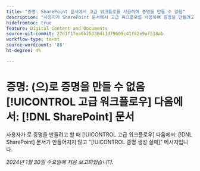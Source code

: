 ```yaml
---
title: "증명: SharePoint 문서에서 고급 워크플로를 사용하여 증명을 만들 수 없음"
description: "사용자가 SharePoint 문서에서 고급 워크플로를 사용하여 증명을 만들려고 할 때 증명이 생성되지 않고 증명 생성 실패 메시지가 표시됩니다."
hidefromtoc: true
feature: Digital Content and Documents
source-git-commit: 27d1f17ea0b25330d11d79609c41f82e9af518ab
workflow-type: tm+mt
source-wordcount: '88'
ht-degree: 4%

---
```



# 증명: (으)로 증명을 만들 수 없음 [!UICONTROL 고급 워크플로우] 다음에서: [!DNL SharePoint] 문서

사용자가 로 증명을 만들려고 할 때 [!UICONTROL 고급 워크플로우] 다음에서: [!DNL SharePoint] 문서가 만들어지지 않고 &quot;[!UICONTROL 증명 생성 실패]&quot; 메시지입니다.

_2024년 1월 30일 수요일에 처음 보고되었습니다._
